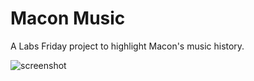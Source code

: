 Macon Music
===========

A Labs Friday project to highlight Macon's music history.

![screenshot](http://i.imgur.com/gMbf6.png)
